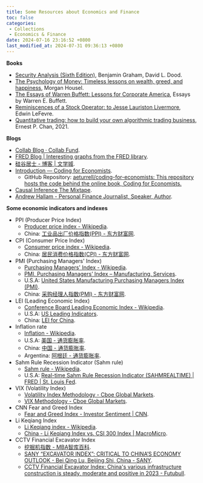 ```yaml
---
title: Some Resources about Economics and Finance
toc: false
categories:
 - Collections
 - Economics & Finance
date: 2024-07-16 23:16:52 +0800
last_modified_at: 2024-07-31 09:36:13 +0800
---
```


**Books**

- [Security Analysis (Sixth Edition)](https://glenbradford.com/files/Stocks/security-analysis-benjamin-graham-6th-edition-pdf-february-24-2010-12-08-am-3-0-meg.pdf), Benjamin Graham, David L. Dood.
- [The Psychology of Money: Timeless lessons on wealth, greed, and happiness](https://pdflake.com/wp-content/uploads/2021/08/The-Psychology-of-Money-PDF-Book-By-Morgan-Housel.pdf), Morgan Housel.
- [The Essays of Warren Buffett: Lessons for Corporate America](http://csinvesting.org/wp-content/uploads/2015/05/Essays-of-Warren-Buffett-_-Lessons-for-Corporate-America_Cunningham.pdf), Essays by Warren E. Buffett.
- [Reminiscences of a Stock Operator: to Jesse Lauriston Livermore](https://www.trendfollowing.com/whitepaper/Edwin_LeFevre_Reminiscences_of_a_Stock_Operator.pdf), Edwin LeFevre.
- [Quantitative trading: how to build your own algorithmic trading business](https://www.myquant.cn/uploads/default/original/1X/4c7037365a4bf1623734c1c899baed7855061ace.pdf), Ernest P. Chan, 2021.

**Blogs**

- [Collab Blog · Collab Fund](https://collabfund.com/blog/).
- [FRED Blog \| Interesting graphs from the FRED library](https://fredblog.stlouisfed.org/).
- [硅谷居士 - 博客 \| 文学城](https://blog.wenxuecity.com/myoverview/80634/).
- [Introduction — Coding for Economists](https://aeturrell.github.io/coding-for-economists/intro.html).
  - GitHub Repository: [aeturrell/coding-for-economists: This repository hosts the code behind the online book, Coding for Economists.](https://github.com/aeturrell/coding-for-economists)
- [Causal Inference The Mixtape](https://mixtape.scunning.com/).
- [Andrew Hallam - Personal Finance Journalist, Speaker, Author](https://andrewhallam.com/).

**Some economic indicators and indexes**

- PPI (Producer Price Index)
  - [Producer price index - Wikipedia](https://en.wikipedia.org/wiki/Producer_price_index).
  - China: [工业品出厂价格指数(PPI) - 东方财富网](https://data.eastmoney.com/cjsj/ppi.html).
- CPI (Consumer Price Index)
  - [Consumer price index - Wikipedia](https://en.wikipedia.org/wiki/Consumer_price_index).
  - China: [居民消费价格指数(CPI) - 东方财富网](https://data.eastmoney.com/cjsj/cpi.html).
- PMI (Purchasing Managers' Index)
  - [Purchasing Managers' Index - Wikipedia](https://en.wikipedia.org/wiki/Purchasing_Managers%27_Index).
  - [PMI, Purchasing Managers’ Index – Manufacturing, Services](https://www.pmi.spglobal.com/).
  - U.S.A: [United States Manufacturing Purchasing Managers Index (PMI)](https://www.investing.com/economic-calendar/manufacturing-pmi-829).
  - China: [采购经理人指数(PMI) - 东方财富网](https://data.eastmoney.com/cjsj/pmi.html).
- LEI (Leading Economic Index)
  - [Conference Board Leading Economic Index - Wikipedia](https://en.wikipedia.org/wiki/Conference_Board_Leading_Economic_Index).
  - U.S.A: [US Leading Indicators](https://www.conference-board.org/topics/us-leading-indicators).
  - China: [LEI for China](https://www.conference-board.org/topics/business-cycle-indicators/press/china-global-lei-june-2023).
- Inflation rate
  - [Inflation - Wikipedia](https://en.wikipedia.org/wiki/Inflation).
  - U.S.A: [美国 - 通货膨胀率](https://zh.tradingeconomics.com/united-states/inflation-cpi).
  - China: [中国 - 通货膨胀率](https://zh.tradingeconomics.com/china/inflation-cpi).
  - Argentina: [阿根廷 - 通货膨胀率](https://zh.tradingeconomics.com/argentina/inflation-cpi).
- Sahm Rule Recession Indicator (Sahm rule)
  - [Sahm rule - Wikipedia](https://en.wikipedia.org/wiki/Sahm_rule).
  - U.S.A: [Real-time Sahm Rule Recession Indicator (SAHMREALTIME) \| FRED \| St. Louis Fed](https://fred.stlouisfed.org/series/SAHMREALTIME).
- VIX (Volatility Index)
  - [Volatility Index Methodology - Cboe Global Markets](https://cdn.cboe.com/api/global/us_indices/governance/Volatility_Index_Methodology_Cboe_Volatility_Index.pdf).
  - [VIX Methodology - Cboe Global Markets](https://cdn.cboe.com/resources/vix/VIX_Methodology.pdf).
- CNN Fear and Greed Index
  - [Fear and Greed Index - Investor Sentiment \| CNN](https://www.cnn.com/markets/fear-and-greed).
- Li Keqiang Index
  - [Li Keqiang index - Wikipedia](https://en.wikipedia.org/wiki/Li_Keqiang_index).
  - [China - Li Keqiang Index vs. CSI 300 Index \| MacroMicro](https://en.macromicro.me/charts/778/mm-cn-li-keqiang-index).
- CCTV Financial Excavator Index
  - [挖掘机指数 - MBA智库百科](https://wiki.mbalib.com/wiki/%E6%8C%96%E6%8E%98%E6%9C%BA%E6%8C%87%E6%95%B0).
  - [SANY “EXCAVATOR INDEX”: CRITICAL TO CHINA’S ECONOMY OUTLOOK - Bei Qing Lu, Beijing Shi, China - SANY](https://trends.directindustry.com/sany/project-52887-165936.html).
  - [CCTV Financial Excavator Index: China's various infrastructure construction is steady, moderate and positive in 2023 - Futubull](https://news.futunn.com/en/flash/16299949/cctv-financial-excavator-index-china-s-various-infrastructure-construction-is?level=1&data_ticket=1721034821442308).
